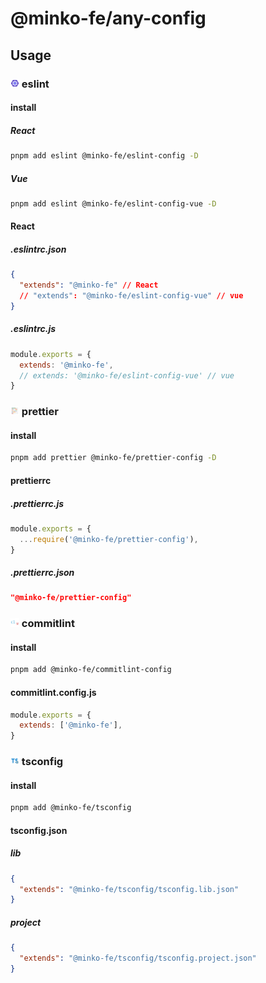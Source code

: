 # @minko-fe/any-config

## Usage

### <img style="width: 14px; height: 14px" src="https://raw.githubusercontent.com/vscode-icons/vscode-icons/70702eb811036276c75b7ddf33060ee109026fe9/icons/file_type_eslint.svg" /> eslint

#### install


##### React

```bash
pnpm add eslint @minko-fe/eslint-config -D
```

##### Vue

```bash
pnpm add eslint @minko-fe/eslint-config-vue -D
```

#### React

##### .eslintrc.json

```json
{
  "extends": "@minko-fe" // React
  // "extends": "@minko-fe/eslint-config-vue" // vue
}
```

##### .eslintrc.js

```js
module.exports = {
  extends: '@minko-fe',
  // extends: '@minko-fe/eslint-config-vue' // vue
}
```


### <img style="width: 14px; height: 14px" src="https://raw.githubusercontent.com/vscode-icons/vscode-icons/70702eb811036276c75b7ddf33060ee109026fe9/icons/file_type_light_prettier.svg" /> prettier

#### install

```bash
pnpm add prettier @minko-fe/prettier-config -D
```

#### prettierrc

##### .prettierrc.js

```js
module.exports = {
  ...require('@minko-fe/prettier-config'),
}
```

##### .prettierrc.json
```json
"@minko-fe/prettier-config"
```

### <img style="width: 14px; height: 14px" src="https://raw.githubusercontent.com/vscode-icons/vscode-icons/70702eb811036276c75b7ddf33060ee109026fe9/icons/file_type_commitlint.svg" /> commitlint

#### install

```bash
pnpm add @minko-fe/commitlint-config
```
#### commitlint.config.js

```js
module.exports = {
  extends: ['@minko-fe'],
}
```
### <img style="width: 14px; height: 14px" src="https://raw.githubusercontent.com/vscode-icons/vscode-icons/70702eb811036276c75b7ddf33060ee109026fe9/icons/file_type_tsconfig.svg" /> tsconfig

#### install

```bash
pnpm add @minko-fe/tsconfig
```

#### tsconfig.json

##### lib
```json
{
  "extends": "@minko-fe/tsconfig/tsconfig.lib.json"
}
```

##### project
```json
{
  "extends": "@minko-fe/tsconfig/tsconfig.project.json"
}
```
